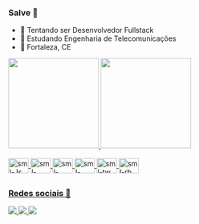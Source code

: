 ### Salve 👋

- 🔭 Tentando ser Desenvolvedor Fullstack
- 📝 Estudando Engenharia de Telecomunicações
- 📍  Fortaleza, CE

<div>
  <a href="https://github.com/samuelfrs">
  <img height="180em" src="https://github-readme-stats.vercel.app/api?username=samuelfrs&show_icons=true&theme=synthwave&include_all_commits=true&count_private=true"/>
  <img height="180em" src="https://github-readme-stats.vercel.app/api/top-langs/?username=samuelfrs&layout=compact&langs_count=7&theme=synthwave"/>
</div>

<div style="display: inline_block"><br>
  <img align="center" alt="sml-Js" height="30" width="40" src="https://cdn.jsdelivr.net/gh/devicons/devicon/icons/javascript/javascript-plain.svg">
  <img align="center" alt="sml-React" height="30" width="40" src="https://cdn.jsdelivr.net/gh/devicons/devicon/icons/react/react-original.svg">
  <img align="center" alt="sml-HTML" height="30" width="40" src="https://cdn.jsdelivr.net/gh/devicons/devicon/icons/html5/html5-original.svg">
  <img align="center" alt="sml-CSS" height="30" width="40" src="https://cdn.jsdelivr.net/gh/devicons/devicon/icons/css3/css3-original.svg">
  <img align="center" alt="sml-tw" height="30" width="40" src="https://cdn.jsdelivr.net/gh/devicons/devicon/icons/tailwindcss/tailwindcss-plain.svg">
  <img align="center" alt="sml-rb" height="30" width="40" src="https://cdn.jsdelivr.net/gh/devicons/devicon/icons/ruby/ruby-original.svg">
</div>
  
##
### Redes sociais 📱

  <div>
    <a target='_blank' href="">
        <img src="https://img.shields.io/badge/Twitter-1DA1F2?style=for-the-badge&logo=twitter&logoColor=white">
    </a>
    <a target='_blank' href="https://www.instagram.com/samuelfrs">
        <img src="https://img.shields.io/badge/Instagram-E4405F?style=for-the-badge&logo=instagram&logoColor=white">
    </a>
    <a target='_blank' href="mailto:samuelgfarias@gmail.com">
        <img src="https://img.shields.io/badge/-Gmail-%23333?style=for-the-badge&logo=gmail&logoColor=white">
    </a>
</div>
